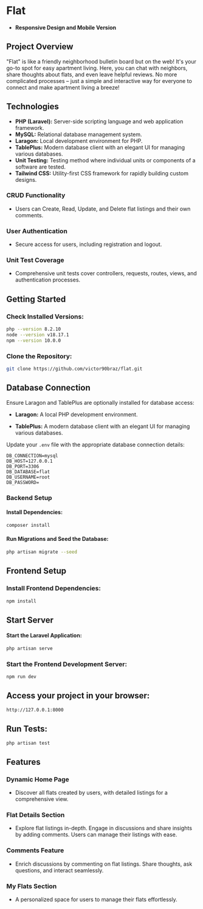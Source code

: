 # Flat

-   **Responsive Design and Mobile Version**

## Project Overview

"Flat" is like a friendly neighborhood bulletin board but on the web! It's your go-to spot for easy apartment living. Here, you can chat with neighbors, share thoughts about flats, and even leave helpful reviews. No more complicated processes – just a simple and interactive way for everyone to connect and make apartment living a breeze!

## Technologies

-   **PHP (Laravel):** Server-side scripting language and web application framework.
-   **MySQL:** Relational database management system.
-   **Laragon:** Local development environment for PHP.
-   **TablePlus:** Modern database client with an elegant UI for managing various databases.
-   **Unit Testing:** Testing method where individual units or components of a software are tested.
-   **Tailwind CSS:** Utility-first CSS framework for rapidly building custom designs.

### CRUD Functionality

-   Users can Create, Read, Update, and Delete flat listings and their own comments.

### User Authentication

-   Secure access for users, including registration and logout.

### Unit Test Coverage

-   Comprehensive unit tests cover controllers, requests, routes, views, and authentication processes.

## Getting Started

### Check Installed Versions:

```bash
php --version 8.2.10
node --version v18.17.1
npm --version 10.0.0
```

### Clone the Repository:

```bash
git clone https://github.com/victor90braz/flat.git
```

## Database Connection

Ensure Laragon and TablePlus are optionally installed for database access:

-   **Laragon:** A local PHP development environment.

-   **TablePlus:** A modern database client with an elegant UI for managing various databases.

Update your `.env` file with the appropriate database connection details:

```env
DB_CONNECTION=mysql
DB_HOST=127.0.0.1
DB_PORT=3306
DB_DATABASE=flat
DB_USERNAME=root
DB_PASSWORD=
```

### Backend Setup

#### Install Dependencies:

```bash
composer install
```

#### Run Migrations and Seed the Database:

```bash
php artisan migrate --seed
```

## Frontend Setup

### Install Frontend Dependencies:

```bash
npm install
```

## Start Server

#### Start the Laravel Application:

```bash
php artisan serve
```

### Start the Frontend Development Server:

```bash
npm run dev
```

## Access your project in your browser:

```bash
http://127.0.0.1:8000
```

## Run Tests:

```bash
php artisan test
```

## Features

### Dynamic Home Page

-   Discover all flats created by users, with detailed listings for a comprehensive view.

### Flat Details Section

-   Explore flat listings in-depth. Engage in discussions and share insights by adding comments. Users can manage their listings with ease.

### Comments Feature

-   Enrich discussions by commenting on flat listings. Share thoughts, ask questions, and interact seamlessly.

### My Flats Section

-   A personalized space for users to manage their flats effortlessly.
